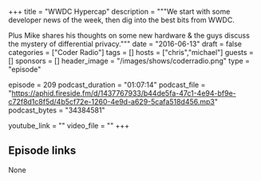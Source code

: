 +++
title = "WWDC Hypercap"
description = """We start with some developer news of the week, then dig into the best bits from WWDC. 

Plus Mike shares his thoughts on some new hardware & the guys discuss the mystery of differential privacy."""
date = "2016-06-13"
draft = false
categories = ["Coder Radio"]
tags = []
hosts = ["chris","michael"]
guests = []
sponsors = []
header_image = "/images/shows/coderradio.png"
type = "episode"

episode = 209
podcast_duration = "01:07:14"
podcast_file = "https://aphid.fireside.fm/d/1437767933/b44de5fa-47c1-4e94-bf9e-c72f8d1c8f5d/4b5cf72e-1260-4e9d-a629-5cafa518d456.mp3"
podcast_bytes = "34384581"

youtube_link = ""
video_file = ""
+++

## Episode links

None

